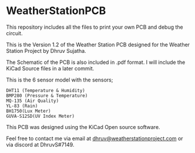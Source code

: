# WeatherStationPCB
This repository includes all the files to print your own PCB and debug the circuit.

This is the Version 1.2 of the Weather Station PCB designed for the Weather Station Project by Dhruv Sujatha.

The Schematic of the PCB is also included in .pdf format. I will include the KiCad Source files in a later commit.

This is the 6 sensor model with the sensors;

    DHT11 (Temperature & Humidity)
    BMP280 (Pressure & Temperature)
    MQ-135 (Air Quality)
    YL-83 (Rain)
    BH1750(Lux Meter)
    GUVA-S12SD(UV Index Meter)

This PCB was designed using the KiCad Open source software. 

Feel free to contact me via email at dhruv@weatherstationproject.com or via discord at DhruvS#7149.
